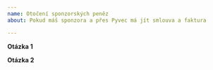 ```yaml
---
name: Otočení sponzorských peněz
about: Pokud máš sponzora a přes Pyvec má jít smlouva a faktura

---
```



<!--
  Toto je „komentář“, který se nezobrazí ve tvé žádosti.
  Před vyplněním žádosti si přečti vše na tomto odkazu:
  https://docs.pyvec.org/operations/support-money.html#otoceni-sponzorskych-penez
  Otázky jsou ohraničeny hvězdičkami. Odpovědi napiš do místa pod ně.
-->


**Otázka 1**


**Otázka 2**
